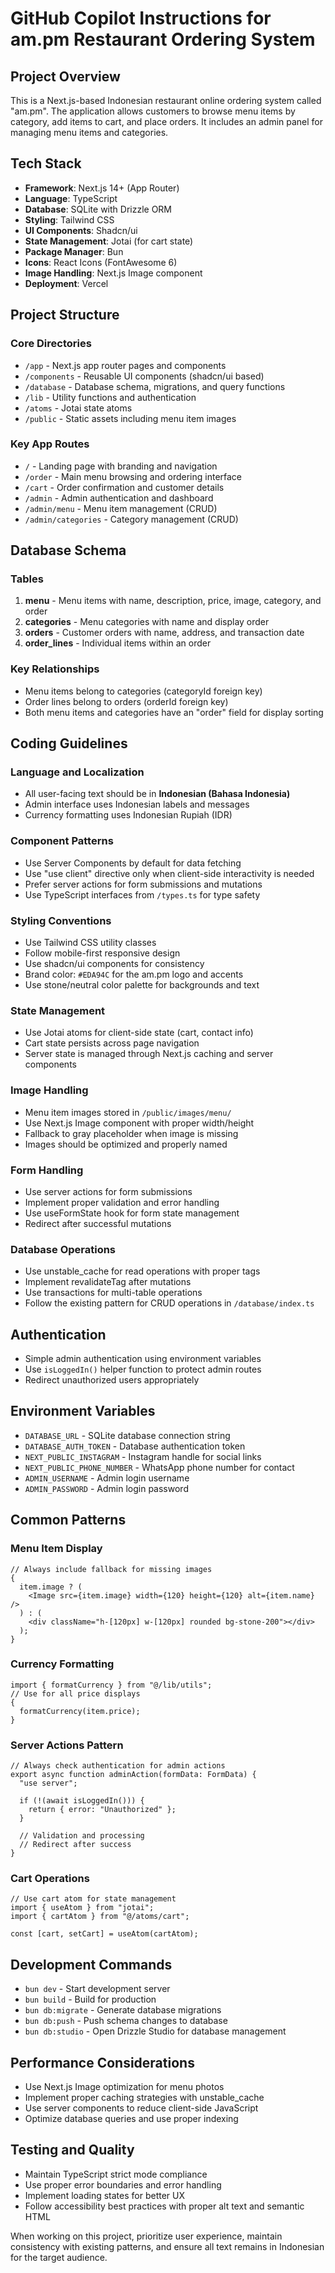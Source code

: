 # GitHub Copilot Instructions for am.pm Restaurant Ordering System

## Project Overview

This is a Next.js-based Indonesian restaurant online ordering system called "am.pm". The application allows customers to browse menu items by category, add items to cart, and place orders. It includes an admin panel for managing menu items and categories.

## Tech Stack

- **Framework**: Next.js 14+ (App Router)
- **Language**: TypeScript
- **Database**: SQLite with Drizzle ORM
- **Styling**: Tailwind CSS
- **UI Components**: Shadcn/ui
- **State Management**: Jotai (for cart state)
- **Package Manager**: Bun
- **Icons**: React Icons (FontAwesome 6)
- **Image Handling**: Next.js Image component
- **Deployment**: Vercel

## Project Structure

### Core Directories

- `/app` - Next.js app router pages and components
- `/components` - Reusable UI components (shadcn/ui based)
- `/database` - Database schema, migrations, and query functions
- `/lib` - Utility functions and authentication
- `/atoms` - Jotai state atoms
- `/public` - Static assets including menu item images

### Key App Routes

- `/` - Landing page with branding and navigation
- `/order` - Main menu browsing and ordering interface
- `/cart` - Order confirmation and customer details
- `/admin` - Admin authentication and dashboard
- `/admin/menu` - Menu item management (CRUD)
- `/admin/categories` - Category management (CRUD)

## Database Schema

### Tables

1. **menu** - Menu items with name, description, price, image, category, and order
2. **categories** - Menu categories with name and display order
3. **orders** - Customer orders with name, address, and transaction date
4. **order_lines** - Individual items within an order

### Key Relationships

- Menu items belong to categories (categoryId foreign key)
- Order lines belong to orders (orderId foreign key)
- Both menu items and categories have an "order" field for display sorting

## Coding Guidelines

### Language and Localization

- All user-facing text should be in **Indonesian (Bahasa Indonesia)**
- Admin interface uses Indonesian labels and messages
- Currency formatting uses Indonesian Rupiah (IDR)

### Component Patterns

- Use Server Components by default for data fetching
- Use "use client" directive only when client-side interactivity is needed
- Prefer server actions for form submissions and mutations
- Use TypeScript interfaces from `/types.ts` for type safety

### Styling Conventions

- Use Tailwind CSS utility classes
- Follow mobile-first responsive design
- Use shadcn/ui components for consistency
- Brand color: `#EDA94C` for the am.pm logo and accents
- Use stone/neutral color palette for backgrounds and text

### State Management

- Use Jotai atoms for client-side state (cart, contact info)
- Cart state persists across page navigation
- Server state is managed through Next.js caching and server components

### Image Handling

- Menu item images stored in `/public/images/menu/`
- Use Next.js Image component with proper width/height
- Fallback to gray placeholder when image is missing
- Images should be optimized and properly named

### Form Handling

- Use server actions for form submissions
- Implement proper validation and error handling
- Use useFormState hook for form state management
- Redirect after successful mutations

### Database Operations

- Use unstable_cache for read operations with proper tags
- Implement revalidateTag after mutations
- Use transactions for multi-table operations
- Follow the existing pattern for CRUD operations in `/database/index.ts`

## Authentication

- Simple admin authentication using environment variables
- Use `isLoggedIn()` helper function to protect admin routes
- Redirect unauthorized users appropriately

## Environment Variables

- `DATABASE_URL` - SQLite database connection string
- `DATABASE_AUTH_TOKEN` - Database authentication token
- `NEXT_PUBLIC_INSTAGRAM` - Instagram handle for social links
- `NEXT_PUBLIC_PHONE_NUMBER` - WhatsApp phone number for contact
- `ADMIN_USERNAME` - Admin login username
- `ADMIN_PASSWORD` - Admin login password

## Common Patterns

### Menu Item Display

```tsx
// Always include fallback for missing images
{
  item.image ? (
    <Image src={item.image} width={120} height={120} alt={item.name} />
  ) : (
    <div className="h-[120px] w-[120px] rounded bg-stone-200"></div>
  );
}
```

### Currency Formatting

```tsx
import { formatCurrency } from "@/lib/utils";
// Use for all price displays
{
  formatCurrency(item.price);
}
```

### Server Actions Pattern

```tsx
// Always check authentication for admin actions
export async function adminAction(formData: FormData) {
  "use server";

  if (!(await isLoggedIn())) {
    return { error: "Unauthorized" };
  }

  // Validation and processing
  // Redirect after success
}
```

### Cart Operations

```tsx
// Use cart atom for state management
import { useAtom } from "jotai";
import { cartAtom } from "@/atoms/cart";

const [cart, setCart] = useAtom(cartAtom);
```

## Development Commands

- `bun dev` - Start development server
- `bun build` - Build for production
- `bun db:migrate` - Generate database migrations
- `bun db:push` - Push schema changes to database
- `bun db:studio` - Open Drizzle Studio for database management

## Performance Considerations

- Use Next.js Image optimization for menu photos
- Implement proper caching strategies with unstable_cache
- Use server components to reduce client-side JavaScript
- Optimize database queries and use proper indexing

## Testing and Quality

- Maintain TypeScript strict mode compliance
- Use proper error boundaries and error handling
- Implement loading states for better UX
- Follow accessibility best practices with proper alt text and semantic HTML

When working on this project, prioritize user experience, maintain consistency with existing patterns, and ensure all text remains in Indonesian for the target audience.
